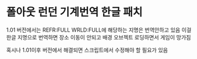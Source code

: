 # 폴아웃 런던 기계번역 한글 패치

1.01 버전에서는 REFR:FULL WRLD:FULL에 해당하는 지명은 번역안하고 있음
이걸 한글 지명으로 번역하면 장소 이동이 안되고 배경 오브젝트 로딩하면서 게임이 망가짐

혹시나 1.01이후 버전에서 해결되면 스크립트에서 수정해야 할 필요가 있음
